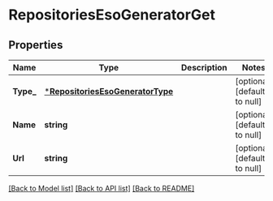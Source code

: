 # RepositoriesEsoGeneratorGet

## Properties
Name | Type | Description | Notes
------------ | ------------- | ------------- | -------------
**Type_** | [***RepositoriesEsoGeneratorType**](repositoriesESOGeneratorType.md) |  | [optional] [default to null]
**Name** | **string** |  | [optional] [default to null]
**Url** | **string** |  | [optional] [default to null]

[[Back to Model list]](../README.md#documentation-for-models) [[Back to API list]](../README.md#documentation-for-api-endpoints) [[Back to README]](../README.md)

